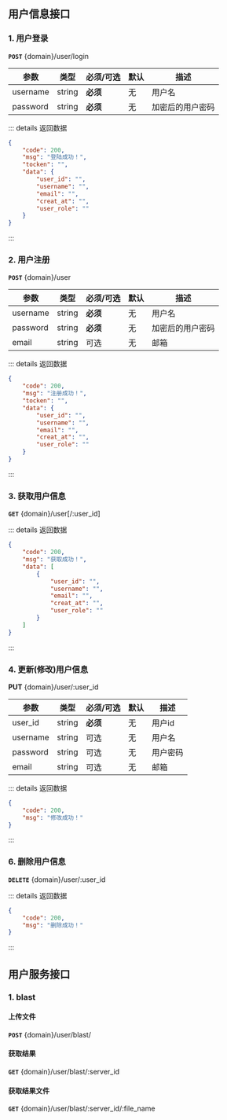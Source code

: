 ## 用户信息接口

### 1. 用户登录

**``POST``** {domain}/user/login

|参数|类型|必须/可选|默认|描述|
|-|-|-|-|-|
|username|string|**必须**|无|用户名|
|password|string|**必须**|无|加密后的用户密码|

::: details 返回数据
```json {.line-numbers}
{
    "code": 200,
    "msg": "登陆成功！",
    "tocken": "",
    "data": {
        "user_id": "",
        "username": "",
        "email": "",
        "creat_at": "",
        "user_role": ""
    }
}
```
:::

### 2. 用户注册

**`POST`** {domain}/user

|参数|类型|必须/可选|默认|描述|
|-|-|-|-|-|
|username|string|**必须**|无|用户名|
|password|string|**必须**|无|加密后的用户密码|
|email|string|可选|无|邮箱|

::: details 返回数据
```json {.line-numbers}
{
    "code": 200,
    "msg": "注册成功！",
    "tocken": "",
    "data": {
        "user_id": "",
        "username": "",
        "email": "",
        "creat_at": "",
        "user_role": ""
    }
}
```
:::

### 3. 获取用户信息

**`GET`** {domain}/user[/:user_id]

::: details 返回数据
```json {.line-numbers}
{
    "code": 200,
    "msg": "获取成功！",
    "data": [
        {
            "user_id": "",
            "username": "",
            "email": "",
            "creat_at": "",
            "user_role": ""
        }
    ]
}
```
:::

### 4. 更新(修改)用户信息

**PUT** {domain}/user/:user_id

|参数|类型|必须/可选|默认|描述|
|-|-|-|-|-|
|user_id|string|**必须**|无|用户id|
|username|string|可选|无|用户名|
|password|string|可选|无|用户密码|
|email|string|可选|无|邮箱|

::: details 返回数据
```json {.line-numbers}
{
    "code": 200,
    "msg": "修改成功！"
}
```
:::

### 6. 删除用户信息

**`DELETE`** {domain}/user/:user_id

::: details 返回数据
```json {.line-numbers}
{
    "code": 200,
    "msg": "删除成功！"
}
```
:::

## 用户服务接口

### 1. blast

#### 上传文件

**`POST`** {domain}/user/blast/

#### 获取结果

**`GET`** {domain}/user/blast/:server_id

#### 获取结果文件

**`GET`** {domain}/user/blast/:server_id/:file_name




